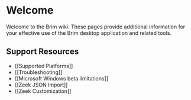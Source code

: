 # Welcome

Welcome to the Brim wiki. These pages provide additional information for your
effective use of the Brim desktop application and related tools.

## Support Resources
* [[Supported Platforms]]
* [[Troubleshooting]]
* [[Microsoft Windows beta limitations]]
* [[Zeek JSON Import]]
* [[Zeek Customization]]
